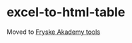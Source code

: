# excel-to-html-table

Moved to <a href="https://bitbucket.org/fatools/excel-to-html-table/" target="_blank">Fryske Akademy tools</a>